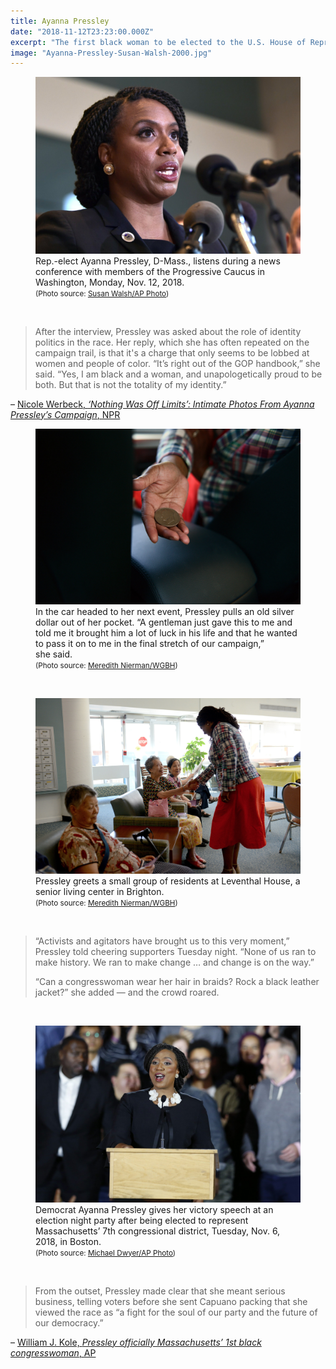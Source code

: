 ```yaml
---
title: Ayanna Pressley
date: "2018-11-12T23:23:00.000Z"
excerpt: "The first black woman to be elected to the U.S. House of Representatives from Massachusetts"
image: "Ayanna-Pressley-Susan-Walsh-2000.jpg"
---
```


<div style="max-width: 640px; margin: 0 auto"><figure>
<img src="Ayanna-Pressley-Susan-Walsh-2000.jpg"
     alt="Ayanna Pressley by Susan Walsh" /><br />
<figcaption>
Rep.-elect Ayanna Pressley, D-Mass., listens during a news conference with members of the Progressive Caucus in Washington, Monday, Nov. 12, 2018.<br />
<small>(Photo source: <a href="https://apnews.com/9dbb5e6ebb484507aadc7551657933e1">Susan&nbsp;Walsh/AP&nbsp;Photo</a>)</small>
</figcaption>
</figure></div>

<br />

> After the interview, Pressley was asked about the role of identity politics in the race. Her reply, which she has often repeated on the campaign trail, is that it's a charge that only seems to be lobbed at women and people of color. “It’s right out of the GOP handbook,” she said. “Yes, I am black and a woman, and unapologetically proud to be both. But that is not the totality of my identity.”

– [Nicole&nbsp;Werbeck, *‘Nothing Was Off Limits’: Intimate Photos From Ayanna Pressley’s Campaign*,&nbsp;NPR](https://www.npr.org/people/585726828/nicole-werbeck)

<div style="max-width: 624px; margin: 0 auto"><figure>
<img src="ayannapressley03_custom-7e4a083b245613a57ec4e1c85cc07e7dc0ae8a48-s2500-c85.jpg"
     alt="Pressley holding out silver dollar" /><br />
<figcaption>
In the car headed to her next event, Pressley pulls an old silver dollar out of her pocket. “A gentleman just gave this to me and told me it brought him a lot of luck in his life and that he wanted to pass it on to me in the final stretch of our campaign,” she&nbsp;said.<br />
<small>(Photo source: <a href="https://www.npr.org/2018/09/05/644716048/nothing-was-off-limits-intimate-photos-from-ayanna-pressley-s-campaign">Meredith&nbsp;Nierman/WGBH</a>)</small>
</figcaption>
</figure></div>

<br />

<div style="max-width: 640px; margin: 0 auto"><figure>
<img src="ayannapressley05_custom-625ad714630b2239894c6da79ad9e41c402f4c3a-s2500-c85.jpg"
     alt="Pressley holding out silver dollar" /><br />
<figcaption>
Pressley greets a small group of residents at Leventhal House, a senior living center in&nbsp;Brighton.<br />
<small>(Photo source: <a href="https://www.npr.org/2018/09/05/644716048/nothing-was-off-limits-intimate-photos-from-ayanna-pressley-s-campaign">Meredith&nbsp;Nierman/WGBH</a>)</small>
</figcaption>
</figure></div>

<br />

> “Activists and agitators have brought us to this very moment,” Pressley told cheering supporters Tuesday night. “None of us ran to make history. We ran to make change … and change is on the&nbsp;way.”
>
> “Can a congresswoman wear her hair in braids? Rock a black leather jacket?” she added — and the crowd&nbsp;roared.
>

<br />

<div style="max-width: 640px; margin: 0 auto"><figure>
<img src="Ayanna-Pressley-Michael-Dwyer-2000.jpg"
     alt="Ayanna Pressley by Susan Walsh" /><br />
<figcaption>
 Democrat Ayanna Pressley gives her victory speech at an election night party after being elected to represent Massachusetts’ 7th congressional district, Tuesday, Nov. 6, 2018, in&nbsp;Boston.<br />
<small>(Photo source: <a href="https://apnews.com/153ebc00497c447394b291d8ea37365e">Michael&nbsp;Dwyer/AP&nbsp;Photo</a>)</small>
</figcaption>
</figure></div>

<br />

> From the outset, Pressley made clear that she meant serious business, telling voters before she sent Capuano packing that she viewed the race as “a fight for the soul of our party and the future of our&nbsp;democracy.”

– [William J. Kole, *Pressley officially Massachusetts’ 1st black congresswoman*,&nbsp;AP](https://apnews.com/153ebc00497c447394b291d8ea37365e)
